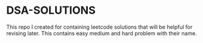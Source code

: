 # DSA-SOLUTIONS
This repo I created for containing leetcode solutions that will be helpful for revising later. This contains easy medium and hard problem with their name.
